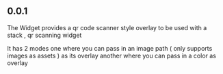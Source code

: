 ## 0.0.1

The Widget provides a qr code scanner style overlay to be used with a stack , qr scanning widget

It has 2 modes
one where you can pass in an image path ( only supports images as assets ) as its overlay
another where you can pass in a color as overlay
